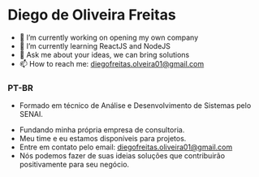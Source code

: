 # Diego de Oliveira Freitas
- 🔭 I’m currently working on opening my own company
- 🌱 I’m currently learning ReactJS and NodeJS
- 💬 Ask me about your ideas, we can bring solutions
- 📫 How to reach me: diegofreitas.olveira01@gmail.com

### PT-BR
* Formado em técnico de Análise e Desenvolvimento de Sistemas pelo SENAI.
- Fundando minha própria empresa de consultoria.
- Meu time e eu estamos disponíveis para projetos.
- Entre em contato pelo email: diegofreitas.oliveira01@gmail.com
- Nós podemos fazer de suas ideias soluções que contribuirão positivamente para seu negócio.
